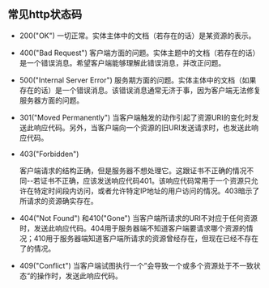 ## 常见http状态码

- 200("OK")
  一切正常。实体主体中的文档（若存在的话）是某资源的表示。

- 400("Bad Request")
  客户端方面的问题。实体主题中的文档（若存在的话）是一个错误消息。希望客户端能够理解此错误消息，并改正问题。

- 500("Internal Server Error")
  服务期方面的问题。实体主体中的文档（如果存在的话）是一个错误消息。该错误消息通常无济于事，因为客户端无法修复服务器方面的问题。

- 301("Moved Permanently")
  当客户端触发的动作引起了资源URI的变化时发送此响应代码。另外，当客户端向一个资源的旧URI发送请求时，也发送此响应代码。

- 403("Forbidden")

  客户端请求的结构正确，但是服务器不想处理它。这跟证书不正确的情况不同--若证书不正确，应该发送响应代码401。该响应代码常用于一个资源只允许在特定时间段内访问，或者允许特定IP地址的用户访问的情况。403暗示了所请求的资源确实存在。

- 404("Not Found") 和410("Gone")
  当客户端所请求的URI不对应于任何资源时，发送此响应代码。404用于服务器端不知道客户端要请求哪个资源的情况；410用于服务器端知道客户端所请求的资源曾经存在，但现在已经不存在了的情况。

- 409("Conflict")
  当客户端试图执行一个”会导致一个或多个资源处于不一致状态“的操作时，发送此响应代码。